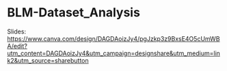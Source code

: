 # BLM-Dataset_Analysis

Slides: https://www.canva.com/design/DAGDAoizJy4/pgJzkp3z9BxsE4O5cUmWBA/edit?utm_content=DAGDAoizJy4&utm_campaign=designshare&utm_medium=link2&utm_source=sharebutton
